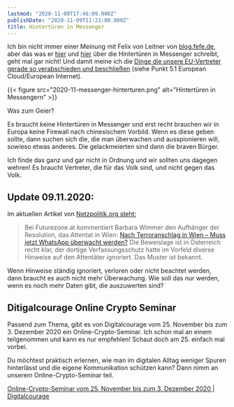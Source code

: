 ```yaml
---
lastmod: "2020-11-09T17:46:09.000Z"
publishDate: "2020-11-09T11:21:00.000Z"
title: Hintertüren in Messenger
---
```


Ich bin nicht immer einer Meinung mit Felix von Leitner von [blog.fefe.de](http://blog.fefe.de), aber das was er [hier](http://blog.fefe.de/?ts=a157d173) und [hier](http://blog.fefe.de/?ts=a157c1a0) über die Hintertüren in Messenger schreibt, geht mal gar nicht! Und damit meine ich die [Dinge die unsere EU-Vertreter gerade so verabschieden und beschließen](https://www.europarl.europa.eu/RegData/etudes/STUD/2020/648784/IPOL_STU(2020)648784_EN.pdf) (siehe Punkt 5.1 European Cloud/European Internet). 

{{< figure src="2020-11-messenger-hinterturen.png" alt="Hintertüren in Messengern" >}}

Was zum Geier?

Es braucht keine Hintertüren in Messenger und erst recht brauchen wir in Europa keine Firewall nach chinesischem Vorbild. Wenn es diese geben sollte, dann suchen sich die, die man überwachen und ausspionieren will, sowieso etwas anderes. Die gelackmeierten sind dann die braven Bürger. 

Ich finde das ganz und gar nicht in Ordnung und wir sollten uns dagegen wehren! Es braucht Vertreter, die für das Volk sind, und nicht gegen das Volk. 

## Update 09.11.2020:

Im aktuellen Artikel von [Netzpolitik.org steht:](https://netzpolitik.org/2020/bits-angriff-auf-sichere-kommunikation-eu-staaten-wuenschen-sich-hintertueren/)

> Bei Futurezone.at kommentiert Barbara Wimmer den Aufhänger der Resolution, das Attentat in Wien: [Nach Terroranschlag in Wien – Muss jetzt WhatsApp überwacht werden?](https://futurezone.at/netzpolitik/nach-terroranschlag-in-wien-muss-jetzt-whatsapp-ueberwacht-werden/401091594) Die Beweislage ist in Österreich recht klar, der dortige Verfassungsschutz hatte im Vorfeld diverse Hinweise auf den Attentäter ignoriert. Das Muster ist bekannt.

Wenn Hinweise ständig ignoriert, verloren oder nicht beachtet werden, dann braucht es auch nicht mehr Überwachung. Wie soll das nur werden, wenn es noch mehr Daten gibt, die auszuwerten sind?

## Ditigalcourage Online Crypto Seminar

Passend zum Thema, gibt es von Digitalcourage vom 25. November bis zum 3. Dezember 2020 ein Online-Crypto-Seminar. Ich schon mal an einem teilgenommen und kann es nur empfehlen! Schaut doch am 25. einfach mal vorbei. 

Du möchtest praktisch erlernen, wie man im digitalen Alltag weniger Spuren hinterlässt und die eigene Kommunikation schützen kann? Dann nimm an unserem Online-Crypto-Seminar teil.

[Online-Crypto-Seminar vom 25. November bis zum 3. Dezember 2020 | Digitalcourage](https://digitalcourage.de/blog/2020/online-crypto-seminar-25-november-3-dezember-2020)

<!--more-->
